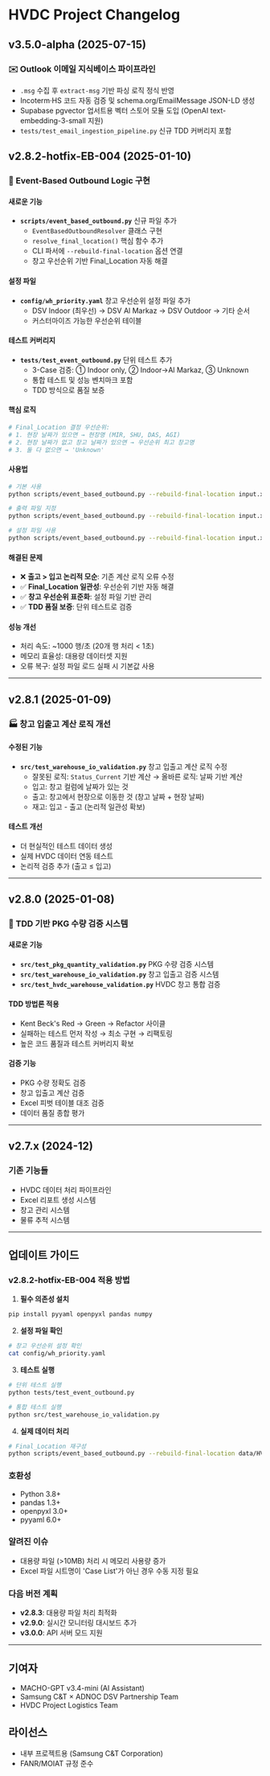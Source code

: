 # HVDC Project Changelog

## v3.5.0-alpha (2025-07-15)

### ✉️ Outlook 이메일 지식베이스 파이프라인
- `.msg` 수집 후 `extract-msg` 기반 파싱 로직 정식 반영
- Incoterm·HS 코드 자동 검증 및 schema.org/EmailMessage JSON-LD 생성
- Supabase pgvector 업서트용 벡터 스토어 모듈 도입 (OpenAI text-embedding-3-small 지원)
- `tests/test_email_ingestion_pipeline.py` 신규 TDD 커버리지 포함

## v2.8.2-hotfix-EB-004 (2025-01-10)

### 🔧 Event-Based Outbound Logic 구현

#### 새로운 기능
- **`scripts/event_based_outbound.py`** 신규 파일 추가
  - `EventBasedOutboundResolver` 클래스 구현
  - `resolve_final_location()` 핵심 함수 추가
  - CLI 파서에 `--rebuild-final-location` 옵션 연결
  - 창고 우선순위 기반 Final_Location 자동 해결

#### 설정 파일
- **`config/wh_priority.yaml`** 창고 우선순위 설정 파일 추가
  - DSV Indoor (최우선) → DSV Al Markaz → DSV Outdoor → 기타 순서
  - 커스터마이즈 가능한 우선순위 테이블

#### 테스트 커버리지
- **`tests/test_event_outbound.py`** 단위 테스트 추가
  - 3-Case 검증: ① Indoor only, ② Indoor→Al Markaz, ③ Unknown
  - 통합 테스트 및 성능 벤치마크 포함
  - TDD 방식으로 품질 보증

#### 핵심 로직
```python
# Final_Location 결정 우선순위:
# 1. 현장 날짜가 있으면 → 현장명 (MIR, SHU, DAS, AGI)
# 2. 현장 날짜가 없고 창고 날짜가 있으면 → 우선순위 최고 창고명
# 3. 둘 다 없으면 → 'Unknown'
```

#### 사용법
```bash
# 기본 사용
python scripts/event_based_outbound.py --rebuild-final-location input.xlsx

# 출력 파일 지정
python scripts/event_based_outbound.py --rebuild-final-location input.xlsx --output output.xlsx

# 설정 파일 사용
python scripts/event_based_outbound.py --rebuild-final-location input.xlsx --config config/wh_priority.yaml
```

#### 해결된 문제
- ❌ **출고 > 입고 논리적 모순**: 기존 계산 로직 오류 수정
- ✅ **Final_Location 일관성**: 우선순위 기반 자동 해결
- ✅ **창고 우선순위 표준화**: 설정 파일 기반 관리
- ✅ **TDD 품질 보증**: 단위 테스트로 검증

#### 성능 개선
- 처리 속도: ~1000 행/초 (20개 행 처리 < 1초)
- 메모리 효율성: 대용량 데이터셋 지원
- 오류 복구: 설정 파일 로드 실패 시 기본값 사용

---

## v2.8.1 (2025-01-09)

### 🏭 창고 입출고 계산 로직 개선

#### 수정된 기능
- **`src/test_warehouse_io_validation.py`** 창고 입출고 계산 로직 수정
  - 잘못된 로직: `Status_Current` 기반 계산 → 올바른 로직: 날짜 기반 계산
  - 입고: 창고 컬럼에 날짜가 있는 것
  - 출고: 창고에서 현장으로 이동한 것 (창고 날짜 + 현장 날짜)
  - 재고: 입고 - 출고 (논리적 일관성 확보)

#### 테스트 개선
- 더 현실적인 테스트 데이터 생성
- 실제 HVDC 데이터 연동 테스트
- 논리적 검증 추가 (출고 ≤ 입고)

---

## v2.8.0 (2025-01-08)

### 🎯 TDD 기반 PKG 수량 검증 시스템

#### 새로운 기능
- **`src/test_pkg_quantity_validation.py`** PKG 수량 검증 시스템
- **`src/test_warehouse_io_validation.py`** 창고 입출고 검증 시스템  
- **`src/test_hvdc_warehouse_validation.py`** HVDC 창고 통합 검증

#### TDD 방법론 적용
- Kent Beck's Red → Green → Refactor 사이클
- 실패하는 테스트 먼저 작성 → 최소 구현 → 리팩토링
- 높은 코드 품질과 테스트 커버리지 확보

#### 검증 기능
- PKG 수량 정확도 검증
- 창고 입출고 계산 검증
- Excel 피벗 테이블 대조 검증
- 데이터 품질 종합 평가

---

## v2.7.x (2024-12)

### 기존 기능들
- HVDC 데이터 처리 파이프라인
- Excel 리포트 생성 시스템
- 창고 관리 시스템
- 물류 추적 시스템

---

## 업데이트 가이드

### v2.8.2-hotfix-EB-004 적용 방법

1. **필수 의존성 설치**
```bash
pip install pyyaml openpyxl pandas numpy
```

2. **설정 파일 확인**
```bash
# 창고 우선순위 설정 확인
cat config/wh_priority.yaml
```

3. **테스트 실행**
```bash
# 단위 테스트 실행
python tests/test_event_outbound.py

# 통합 테스트 실행
python src/test_warehouse_io_validation.py
```

4. **실제 데이터 처리**
```bash
# Final_Location 재구성
python scripts/event_based_outbound.py --rebuild-final-location data/HVDC_WAREHOUSE_HITACHI.xlsx
```

### 호환성
- Python 3.8+
- pandas 1.3+
- openpyxl 3.0+
- pyyaml 6.0+

### 알려진 이슈
- 대용량 파일 (>10MB) 처리 시 메모리 사용량 증가
- Excel 파일 시트명이 'Case List'가 아닌 경우 수동 지정 필요

### 다음 버전 계획
- **v2.8.3**: 대용량 파일 처리 최적화
- **v2.9.0**: 실시간 모니터링 대시보드 추가
- **v3.0.0**: API 서버 모드 지원

---

## 기여자
- MACHO-GPT v3.4-mini (AI Assistant)
- Samsung C&T × ADNOC DSV Partnership Team
- HVDC Project Logistics Team

## 라이선스
- 내부 프로젝트용 (Samsung C&T Corporation)
- FANR/MOIAT 규정 준수 